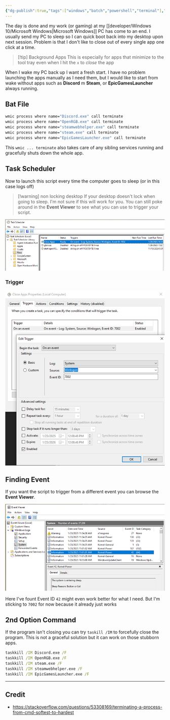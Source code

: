 ```yaml
---
{"dg-publish":true,"tags":["windows","batch","powershell","terminal"],"permalink":"/developer/Windows 10/Windows Close Programs on Loggout or Sleep/","dgPassFrontmatter":true}
---
```


The day is done and my work (or gaming) at my [[developer/Windows 10/Microsoft Windows\|Microsoft Windows]] PC has come to an end. I usually send my PC to sleep so I can quick boot back into my desktop upon next session. Problem is that I don't like to close out of every single app one click at a time. 

> [!tip] Background Apps
> This is especially for apps that minimize to the tool tray even when I hit the `x` to *close* the app

When I wake my PC back up I want a fresh start. I have no problem launching the apps manually as I need them, but I would like to start from wake without apps such as **Discord** m **Steam**, or **EpicGamesLauncher** always running.
## Bat File
```bat
wmic process where name="Discord.exe" call terminate
wmic process where name="OpenRGB.exe" call terminate
wmic process where name="steamwebhelper.exe" call terminate
wmic process where name="steam.exe" call terminate
wmic process where name="EpicGamesLauncher.exe" call terminate
```

This `wmic ... terminate` also takes care of any sibling services running and gracefully shuts down the whole app. 

## Task Scheduler
Now to launch this script every time the computer goes to sleep (or in this case logs off)

> [!warning] non locking desktop
> If your desktop doesn't lock when going to sleep. I'm not sure if this will work for you. You can still poke around in the **Event Viewer** to see what you can use to trigger your script.

![attachments/Pasted image 20250123120707.png](/img/user/attachments/Pasted%20image%2020250123120707.png)
### Trigger
![attachments/Pasted image 20250123120911.png](/img/user/attachments/Pasted%20image%2020250123120911.png)

## Finding Event
If you want the script to trigger from a different event you can browse the **Event Viewer**.

![attachments/Pasted image 20250123121159.png](/img/user/attachments/Pasted%20image%2020250123121159.png)

Here I've fount Event ID `42` might even work better for what I need. But I'm sticking to `7002` for now because it already just works
## 2nd Option Command
If the program isn't closing you can try `taskill /IM` to forcefully close the program. This is not a graceful solution but it can work on those stubborn apps.

```bat
taskkill /IM Discord.exe /F
taskkill /IM OpenRGB.exe /F
taskkill /IM steam.exe /F
taskkill /IM steamwebhelper.exe /F
taskkill /IM EpicGamesLauncher.exe /F
```

---
## Credit
- https://stackoverflow.com/questions/53308169/terminating-a-process-from-cmd-softest-to-hardest